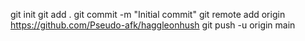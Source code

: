 git init
git add .
git commit -m "Initial commit"
git remote add origin https://github.com/Pseudo-afk/haggleonhush
git push -u origin main
